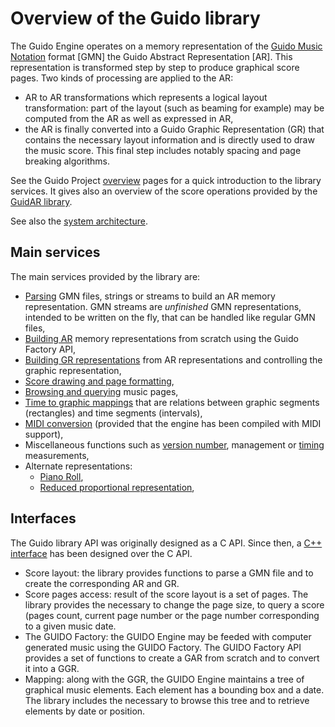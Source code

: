 # Overview of the Guido library

The Guido Engine operates on a memory representation of the [Guido Music Notation](http://guidodoc.grame.fr) format [GMN]
the Guido Abstract Representation [AR]. This representation is transformed step by step 
to produce graphical score pages. Two kinds of processing are applied to the AR:

- AR to AR transformations which represents a logical layout transformation: part of the
layout (such as beaming for example) may be computed from the AR as well as expressed in AR,
- the AR is finally converted into a Guido Graphic Representation (GR) that contains the
necessary layout information and is directly used to draw the music score. This final step 
includes notably spacing and page breaking algorithms.

See the Guido Project [overview](/overview/index.html) pages for a quick introduction to the library services. It gives also an overview of the score operations provided by the [GuidAR library](https://github.com/grame-cncm/guidoar).

See also the [system architecture](/internals/architecture).

## Main services

The main services provided by the library are:

- [Parsing](dox/api/group__Parser.html) GMN files, strings or streams to build an AR memory representation. GMN streams are _unfinished_ GMN representations, intended to be written on the fly, that can be handled like regular GMN files,
- [Building AR](/dox/api/group__Factory.html) memory representations from scratch using the Guido Factory API,
- [Building GR representations](/dox/api/group__Engine.html) from AR representations and controlling the graphic representation,
- [Score drawing and page formatting](/dox/api/group__Format.html),
- [Browsing and querying](/dox/api/group__Pages.html) music pages,
- [Time to graphic mappings](/dox/api/group__Mapping.html) that are relations between graphic segments (rectangles) and time segments (intervals),
- [MIDI conversion](/dox/api/group__midi.html) (provided that the engine has been compiled with MIDI support),
- Miscellaneous functions such as [version number](/dox/api/group__Misc.html), management or [timing](/dox/api/group__time.html) measurements,
- Alternate representations:
    - [Piano Roll](/dox/api/group__PianoRoll.html),
    - [Reduced proportional representation](/dox/api/group__Rproportional.html),


## Interfaces

The Guido library API was originally designed as a C API. 
Since then, a [C++ interface](/dox/api/group__APICplusplus.html) has been designed over the C API.


- Score layout: the library provides functions to parse a GMN file and to create the 
corresponding AR and GR. 
- Score pages access: result of the score layout is a set of pages. The library provides 
the necessary to change the page size, to query a score (pages count, current page 
number or the page number corresponding to a given music date.
- The GUIDO Factory: the GUIDO Engine may be feeded with computer generated music using the 
GUIDO Factory. The GUIDO Factory API provides a set of functions to create a GAR from scratch and to convert 
it into a GGR.
- Mapping: along with the GGR, the GUIDO Engine maintains a tree of graphical music elements. 
Each element has a bounding box and a date. The library includes the necessary to browse this tree
and to retrieve elements by date or position.
